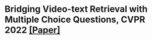 # Bridging Video-text Retrieval with Multiple Choice Questions, CVPR 2022 [[Paper]](https://arxiv.org/pdf/2201.04850.pdf)

